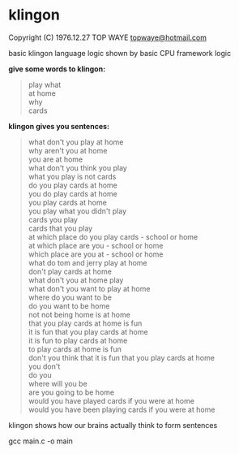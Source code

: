# klingon
Copyright (C) 1976.12.27 TOP WAYE topwaye@hotmail.com

basic klingon language logic shown by basic CPU framework logic

**give some words to klingon:**

>play what  
at home  
why  
cards  

**klingon gives you sentences:**

>what don't you play at home  
why aren't you at home  
you are at home  
what don't you think you play  
what you play is not cards  
do you play cards at home  
you do play cards at home  
you play cards at home  
you play what you didn't play  
cards you play  
cards that you play  
at which place do you play cards - school or home  
at which place are you - school or home  
which place are you at - school or home  
what do tom and jerry play at home  
don't play cards at home  
what don't you at home play  
what don't you want to play at home  
where do you want to be  
do you want to be home  
not not being home is at home  
that you play cards at home is fun  
it is fun that you play cards at home  
it is fun to play cards at home  
to play cards at home is fun  
don't you think that it is fun that you play cards at home  
you don't  
do you  
where will you be  
are you going to be home  
would you have played cards if you were at home  
would you have been playing cards if you were at home  

klingon shows how our brains actually think to form sentences

gcc main.c -o main
